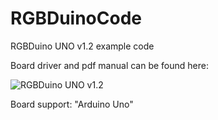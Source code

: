 # RGBDuinoCode
RGBDuino UNO v1.2 example code

Board driver and pdf manual can be found here:

![RGBDuino UNO v1.2](https://github.com/haydnady/RGBDuinoCode/blob/main/img/RGBDuinoSpecs_v1.2.png)

Board support: "Arduino Uno"
